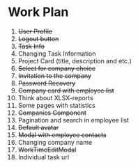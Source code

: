 # Work Plan

1) ~~User Profile~~
2) ~~Logout button~~
3) ~~Task Info~~
4) Changing Task Information
5) Project Card (title, description and etc.)
6) ~~Select for company choice~~
7) ~~Invitation to the company~~
8) ~~Password Recovery~~
9) ~~Company card with employee list~~
10) Think about XLSX-reports
11) Some pages with statistics
12) ~~Companies Component~~
13) Pagination and search in employee list
14) ~~Default avatar~~
15) ~~Modal with employee contacts~~
16) Changing company name
17) ~~WorkTimeEditModal~~
18) Individual task url